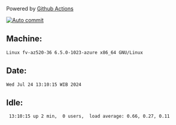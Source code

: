 Powered by [Github Actions](https://github.com/features/actions)

[![Auto commit](https://github.com/hiage/workstation/workflows/Auto%20commit/badge.svg)](https://github.com/hiage/workstation/actions?query=workflow%3A%22Auto+commit%22)

## Machine:
```
Linux fv-az520-36 6.5.0-1023-azure x86_64 GNU/Linux
```
## Date:
```
Wed Jul 24 13:10:15 WIB 2024
```
## Idle:
```
 13:10:15 up 2 min,  0 users,  load average: 0.66, 0.27, 0.11
```
